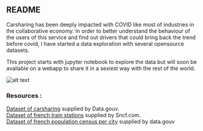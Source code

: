## **README**


Carsharing has been deeply impacted with COVID like most of industries in the collaborative economy. 
In order to better understand the behaviour of the users of this service and find out drivers that could bring back the trend before covid, I have started
a data exploration with several opensource datasets.

This project starts with jupyter notebook to explore the data but will soon be available on a webapp to share it in a sexiest way with the rest of the world. <br />

![alt text](https://media.giphy.com/media/d4aTkPKZqE4stiP6/giphy.gif)

### **Resources :** 
[Dataset of carsharing](https://www.data.gouv.fr/fr/datasets/trajets-realises-en-covoiturage-registre-de-preuve-de-covoiturage/) supplied by Data.gouv. <br /> 
[Dataset of french train stations](https://ressources.data.sncf.com/explore/dataset/liste-des-gares/export/?location=8,48.70263,3.11462&basemap=jawg.transports)
supplied by Sncf.com.<br />
[Dataset of french population census per city](https://www.insee.fr/fr/statistiques/4265429?sommaire=4265511#consulter) supplied by data.gouv <br />
